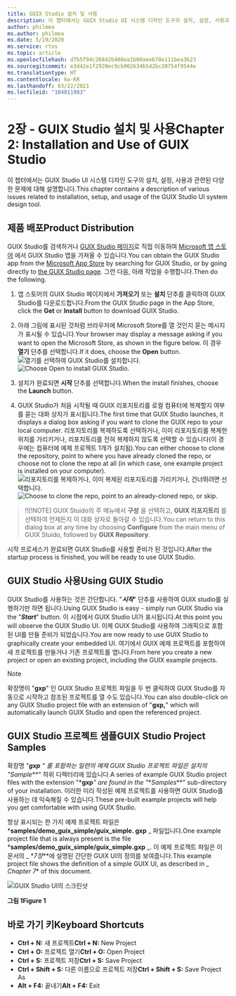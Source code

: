 ```yaml
---
title: GUIX Studio 설치 및 사용
description: 이 챕터에서는 GUIX Studio UI 시스템 디자인 도구의 설치, 설정, 사용과 관련된 다양한 문제에 대해 설명합니다.
author: philmea
ms.author: philmea
ms.date: 5/19/2020
ms.service: rtos
ms.topic: article
ms.openlocfilehash: d7b5f94c26842b408ea1b00aeeb78e111bea3623
ms.sourcegitcommit: e3d42e1f2920ec9cb002634b542bc20754f9544e
ms.translationtype: HT
ms.contentlocale: ko-KR
ms.lasthandoff: 03/22/2021
ms.locfileid: "104811983"
---
```

# <a name="chapter-2-installation-and-use-of-guix-studio"></a><span data-ttu-id="43d2c-103">2장 - GUIX Studio 설치 및 사용</span><span class="sxs-lookup"><span data-stu-id="43d2c-103">Chapter 2: Installation and Use of GUIX Studio</span></span>

<span data-ttu-id="43d2c-104">이 챕터에서는 GUIX Studio UI 시스템 디자인 도구의 설치, 설정, 사용과 관련된 다양한 문제에 대해 설명합니다.</span><span class="sxs-lookup"><span data-stu-id="43d2c-104">This chapter contains a description of various issues related to installation, setup, and usage of the GUIX Studio UI system design tool.</span></span> 

## <a name="product-distribution"></a><span data-ttu-id="43d2c-105">제품 배포</span><span class="sxs-lookup"><span data-stu-id="43d2c-105">Product Distribution</span></span>

<span data-ttu-id="43d2c-106">GUIX Studio를 검색하거나 [GUIX Studio 페이지](https://www.microsoft.com/p/azure-rtos-guix-studio/9pbm1k1r7q0f?activetab=pivot:overviewtab)로 직접 이동하여 [Microsoft 앱 스토어](https://microsoft.com/store/apps) 에서 GUIX Studio 앱을 가져올 수 있습니다.</span><span class="sxs-lookup"><span data-stu-id="43d2c-106">You can obtain the GUIX Studio app from the [Microsoft App Store](https://microsoft.com/store/apps) by searching for GUIX Studio, or by going directly to [the GUIX Studio page](https://www.microsoft.com/p/azure-rtos-guix-studio/9pbm1k1r7q0f?activetab=pivot:overviewtab).</span></span> <span data-ttu-id="43d2c-107">그런 다음, 아래 작업을 수행합니다.</span><span class="sxs-lookup"><span data-stu-id="43d2c-107">Then do the following.</span></span>

1. <span data-ttu-id="43d2c-108">앱 스토어의 GUIX Studio 페이지에서 **가져오기** 또는 **설치** 단추를 클릭하여 GUIX Studio를 다운로드합니다.</span><span class="sxs-lookup"><span data-stu-id="43d2c-108">From the GUIX Studio page in the App Store, click the **Get** or **Install** button to download GUIX Studio.</span></span>

1. <span data-ttu-id="43d2c-109">아래 그림에 표시된 것처럼 브라우저에 Microsoft Store를 열 것인지 묻는 메시지가 표시될 수 있습니다.</span><span class="sxs-lookup"><span data-stu-id="43d2c-109">Your browser may display a message asking if you want to open the Microsoft Store, as shown in the figure below.</span></span> <span data-ttu-id="43d2c-110">이 경우 **열기** 단추를 선택합니다.</span><span class="sxs-lookup"><span data-stu-id="43d2c-110">If it does, choose the **Open** button.</span></span>
<span data-ttu-id="43d2c-111">![열기를 선택하여 GUIX Studio를 설치합니다.](./media/guix-studio/open-ms-store.png)</span><span class="sxs-lookup"><span data-stu-id="43d2c-111">![Choose Open to install GUIX Studio.](./media/guix-studio/open-ms-store.png)</span></span>

1. <span data-ttu-id="43d2c-112">설치가 완료되면 **시작** 단추를 선택합니다.</span><span class="sxs-lookup"><span data-stu-id="43d2c-112">When the install finishes, choose the **Launch** button.</span></span>

1. <span data-ttu-id="43d2c-113">GUIX Studio가 처음 시작될 때 GUIX 리포지토리를 로컬 컴퓨터에 복제할지 여부를 묻는 대화 상자가 표시됩니다.</span><span class="sxs-lookup"><span data-stu-id="43d2c-113">The first time that GUIX Studio launches, it displays a dialog box asking if you want to clone the GUIX repo to your local computer.</span></span> <span data-ttu-id="43d2c-114">리포지토리를 복제하도록 선택하거나, 이미 리포지토리를 복제한 위치를 가리키거나, 리포지토리를 전혀 복제하지 않도록 선택할 수 있습니다(이 경우에는 컴퓨터에 예제 프로젝트 1개가 설치됨).</span><span class="sxs-lookup"><span data-stu-id="43d2c-114">You can either choose to clone the repository, point to where you have already cloned the repo, or choose not to clone the repo at all (in which case, one example project is installed on your computer).</span></span>
<span data-ttu-id="43d2c-115">![리포지토리를 복제하거나, 이미 복제된 리포지토리를 가리키거나, 건너뛰려면 선택합니다.](./media/guix-studio/clone-repo.png)</span><span class="sxs-lookup"><span data-stu-id="43d2c-115">![Choose to clone the repo, point to an already-cloned repo, or skip.](./media/guix-studio/clone-repo.png)</span></span>

> <span data-ttu-id="43d2c-116">!</span><span class="sxs-lookup"><span data-stu-id="43d2c-116">!</span></span>[!NOTE]
> <span data-ttu-id="43d2c-117">GUIX Stuido의 주 메뉴에서 **구성** 을 선택하고, **GUIX 리포지토리** 를 선택하여 언제든지 이 대화 상자로 돌아갈 수 있습니다.</span><span class="sxs-lookup"><span data-stu-id="43d2c-117">You can return to this dialog box at any time by choosing **Configure** from the main menu of GUIX Stuido, followed by **GUIX Repository**.</span></span>

<span data-ttu-id="43d2c-118">시작 프로세스가 완료되면 GUIX Studio를 사용할 준비가 된 것입니다.</span><span class="sxs-lookup"><span data-stu-id="43d2c-118">After the startup process is finished, you will be ready to use GUIX Studio.</span></span>

## <a name="using-guix-studio"></a><span data-ttu-id="43d2c-119">GUIX Studio 사용</span><span class="sxs-lookup"><span data-stu-id="43d2c-119">Using GUIX Studio</span></span>

<span data-ttu-id="43d2c-120">GUIX Studio를 사용하는 것은 간단합니다. "***시작***" 단추를 사용하여 GUIX studio를 실행하기만 하면 됩니다.</span><span class="sxs-lookup"><span data-stu-id="43d2c-120">Using GUIX Studio is easy - simply run GUIX Studio via the "***Start***" button.</span></span> <span data-ttu-id="43d2c-121">이 시점에서 GUIX Studio UI가 표시됩니다.</span><span class="sxs-lookup"><span data-stu-id="43d2c-121">At this point you will observe the GUIX Studio UI.</span></span> <span data-ttu-id="43d2c-122">이제 GUIX Studio를 사용하여 그래픽으로 포함 된 UI를 만들 준비가 되었습니다.</span><span class="sxs-lookup"><span data-stu-id="43d2c-122">You are now ready to use GUIX Studio to graphically create your embedded UI.</span></span> <span data-ttu-id="43d2c-123">여기에서 GUIX 예제 프로젝트를 포함하여 새 프로젝트를 만들거나 기존 프로젝트를 엽니다.</span><span class="sxs-lookup"><span data-stu-id="43d2c-123">From here you create a new project or open an existing project, including the GUIX example projects.</span></span>

> [!NOTE]
> <span data-ttu-id="43d2c-124">확장명이 "**gxp**" 인 GUIX Studio 프로젝트 파일을 두 번 클릭하여 GUIX Studio를 자동으로 시작하고 참조된 프로젝트를 열 수도 있습니다.</span><span class="sxs-lookup"><span data-stu-id="43d2c-124">You can also double-click on any GUIX Studio project file with an extension of "**gxp,**" which will automatically launch GUIX Studio and open the referenced project.</span></span>

## <a name="guix-studio-project-samples"></a><span data-ttu-id="43d2c-125">GUIX Studio 프로젝트 샘플</span><span class="sxs-lookup"><span data-stu-id="43d2c-125">GUIX Studio Project Samples</span></span>

<span data-ttu-id="43d2c-126">확장명 "***gxp** _"_ 를 포함하는 일련의 예제 GUIX Studio 프로젝트 파일은 설치의 "*_Sample_\*\*" 하위 디렉터리에 있습니다.</span><span class="sxs-lookup"><span data-stu-id="43d2c-126">A series of example GUIX Studio project files with the extension "\***gxp**_" are found in the "_\*_Samples_\*\*" sub-directory of your installation.</span></span> <span data-ttu-id="43d2c-127">이러한 미리 작성된 예제 프로젝트를 사용하면 GUIX Studio를 사용하는 데 익숙해질 수 있습니다.</span><span class="sxs-lookup"><span data-stu-id="43d2c-127">These pre-built example projects will help you get comfortable with using GUIX Studio.</span></span>

<span data-ttu-id="43d2c-128">항상 표시되는 한 가지 예제 프로젝트 파일은 \***samples/demo_guix_simple/guix_simple. gxp** _ 파일입니다.</span><span class="sxs-lookup"><span data-stu-id="43d2c-128">One example project file that is always present is the file \***samples/demo_guix_simple/guix_simple.gxp** _.</span></span> <span data-ttu-id="43d2c-129">이 예제 프로젝트 파일은 이 문서의 _ \*_7장_\*\*에 설명된 간단한 GUIX UI의 정의를 보여줍니다.</span><span class="sxs-lookup"><span data-stu-id="43d2c-129">This example project file shows the definition of a simple GUIX UI, as described in _ *_Chapter 7_*\* of this document.</span></span>

![GUIX Studio UI의 스크린샷](./media/guix-studio/image_10.png)

<span data-ttu-id="43d2c-131">**그림 1**</span><span class="sxs-lookup"><span data-stu-id="43d2c-131">**Figure 1**</span></span>

## <a name="keyboard-shortcuts"></a><span data-ttu-id="43d2c-132">바로 가기 키</span><span class="sxs-lookup"><span data-stu-id="43d2c-132">Keyboard Shortcuts</span></span>

- <span data-ttu-id="43d2c-133">**Ctrl + N:** 새 프로젝트</span><span class="sxs-lookup"><span data-stu-id="43d2c-133">**Ctrl + N:** New Project</span></span>
- <span data-ttu-id="43d2c-134">**Ctrl + O:** 프로젝트 열기</span><span class="sxs-lookup"><span data-stu-id="43d2c-134">**Ctrl + O:** Open Project</span></span>
- <span data-ttu-id="43d2c-135">**Ctrl + S:** 프로젝트 저장</span><span class="sxs-lookup"><span data-stu-id="43d2c-135">**Ctrl + S:** Save Project</span></span>
- <span data-ttu-id="43d2c-136">**Ctrl + Shift + S:** 다른 이름으로 프로젝트 저장</span><span class="sxs-lookup"><span data-stu-id="43d2c-136">**Ctrl + Shift + S:** Save Project As</span></span>
- <span data-ttu-id="43d2c-137">**Alt + F4:** 끝내기</span><span class="sxs-lookup"><span data-stu-id="43d2c-137">**Alt + F4:** Exit</span></span>
